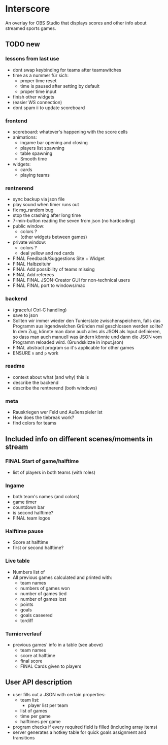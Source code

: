 # Interscore
An overlay for OBS Studio that displays scores and other info about streamed sports games.

## TODO new

### lessons from last use
- dont swap keybinding for teams after teamswitches
- time as a nummer für sich:
	- proper time reset
	- time is paused after setting by default
	- proper time input
- finish other widgets
- (easier WS connection)
- dont spam ii to update scoreboard

### frontend
- scoreboard: whatever's happening with the score cells
- animations:
    - ingame bar opening and closing
    - players list spawning
    - table spawning
    - Smooth time
- widgets:
	- cards
	- playing teams

### rentnerend
- sync backup via json file
- play sound when timer runs out
- fix mg_random bug
- stop the crashing after long time
- 7-min-button reading the seven from json (no hardcoding)
- public window:
	- colors ?
	- (other widgets between games)
- private window:
	- colors ?
	- deal yellow and red cards
- FINAL Feedback/Suggestions Site + Widget
- FINAL Halbzeituhr
- FINAL Add possibility of teams missing
- FINAL Add referees
- FINAL FINAL JSON-Creator GUI for non-technical users
- FINAL FINAL port to windows/mac

### backend
- (graceful Ctrl-C handling)
- save to json
- Sollten wir immer wieder den Tunierstate zwischenspeichern, falls das Programm aus irgendwelchen Gründen mal geschlossen werden sollte? In dem Zug, könnte man dann auch alles als JSON als Input definieren, so dass man auch manuell was ändern könnte und dann die JSON vom Programm reloaded wird. (Grundskizze in input.json)
- FINAL abstract program so it's applicable for other games
- ENSURE `n` and `p` work

### readme
- context about what (and why) this is
- describe the backend
- describe the rentnerend (both windows)

### meta
- Rauskriegen wer Feld und Außenspieler ist
- How does the tiebreak work?
- find colors for teams

## Included info on different scenes/moments in stream
### FINAL Start of game/halftime
- list of players in both teams (with roles)

### Ingame
- both team's names (and colors)
- game timer
- countdown bar
- is second halftime?
- FINAL team logos

### Halftime pause
- Score at halftime
- first or second halftime?

### Live table
- Numbers list of
- All previous games calculated and printed with:
    - team names
    - numbers of games won
    - number of games tied
    - number of games lost
    - points
    - goals
    - goals caseered
    - tordiff

### Turnierverlauf
- previous games' info in a table (see above)
    - team names
    - score at halftime
    - final score
    - FINAL Cards given to players

## User API description
- user fills out a JSON with certain properties:
    - team list:
        - player list per team
    - list of games
    - time per game
    - halftimes per game
- program checks if every required field is filled (including array items)
- server generates a hotkey table for quick goals assignment and transitions
```
